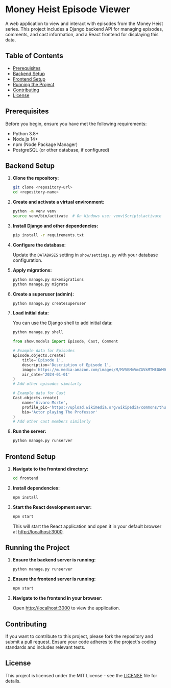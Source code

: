 # Money Heist Episode Viewer

A web application to view and interact with episodes from the Money Heist series. This project includes a Django backend API for managing episodes, comments, and cast information, and a React frontend for displaying this data.

## Table of Contents
- [Prerequisites](#prerequisites)
- [Backend Setup](#backend-setup)
- [Frontend Setup](#frontend-setup)
- [Running the Project](#running-the-project)
- [Contributing](#contributing)
- [License](#license)

## Prerequisites

Before you begin, ensure you have met the following requirements:

- Python 3.8+
- Node.js 14+
- npm (Node Package Manager)
- PostgreSQL (or other database, if configured)

## Backend Setup

1. **Clone the repository:**

    ```bash
    git clone <repository-url>
    cd <repository-name>
    ```

2. **Create and activate a virtual environment:**

    ```bash
    python -m venv venv
    source venv/bin/activate  # On Windows use: venv\Scripts\activate
    ```

3. **Install Django and other dependencies:**

    ```bash
    pip install -r requirements.txt
    ```

4. **Configure the database:**

    Update the `DATABASES` setting in `show/settings.py` with your database configuration.

5. **Apply migrations:**

    ```bash
    python manage.py makemigrations
    python manage.py migrate
    ```

6. **Create a superuser (admin):**

    ```bash
    python manage.py createsuperuser
    ```

7. **Load initial data:**

    You can use the Django shell to add initial data:

    ```bash
    python manage.py shell
    ```

    ```python
    from show.models import Episode, Cast, Comment

    # Example data for Episodes
    Episode.objects.create(
        title='Episode 1',
        description='Description of Episode 1',
        image='https://m.media-amazon.com/images/M/MV5BMmVmZGVkMTMtOWM0NC00MzJjLWI4NWYtOGZjYTM3ZDJlYzY3XkEyXkFqcGc@._V1_QL75_UX820_.jpg',
        air_date='2024-01-01'
    )
    # Add other episodes similarly

    # Example data for Cast
    Cast.objects.create(
        name='Álvaro Morte',
        profile_pic='https://upload.wikimedia.org/wikipedia/commons/thumb/2/2e/Alvaro_Morte_%28200x290%29.jpg/85px-Alvaro_Morte_%28200x290%29.jpg',
        bio='Actor playing The Professor'
    )
    # Add other cast members similarly
    ```

8. **Run the server:**

    ```bash
    python manage.py runserver
    ```

## Frontend Setup

1. **Navigate to the frontend directory:**

    ```bash
    cd frontend
    ```

2. **Install dependencies:**

    ```bash
    npm install
    ```

3. **Start the React development server:**

    ```bash
    npm start
    ```

    This will start the React application and open it in your default browser at [http://localhost:3000](http://localhost:3000).

## Running the Project

1. **Ensure the backend server is running:**

    ```bash
    python manage.py runserver
    ```

2. **Ensure the frontend server is running:**

    ```bash
    npm start
    ```

3. **Navigate to the frontend in your browser:**

    Open [http://localhost:3000](http://localhost:3000) to view the application.

## Contributing

If you want to contribute to this project, please fork the repository and submit a pull request. Ensure your code adheres to the project's coding standards and includes relevant tests.

## License

This project is licensed under the MIT License - see the [LICENSE](LICENSE) file for details.
